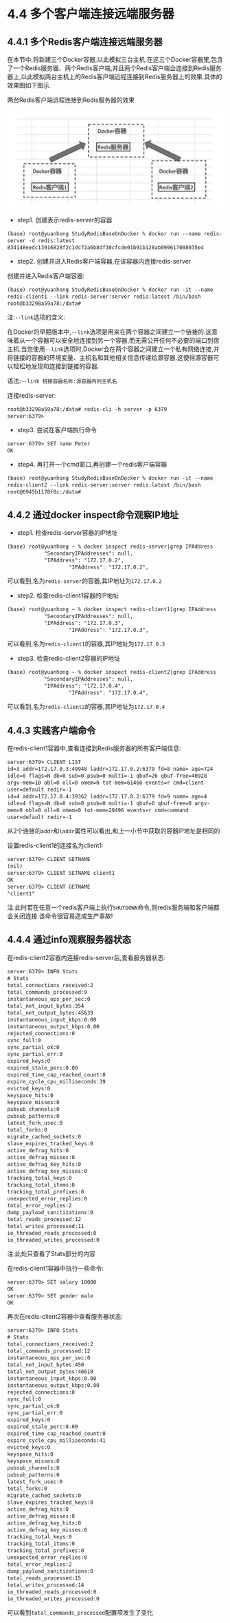 # 4.4 多个客户端连接远端服务器

## 4.4.1 多个Redis客户端连接远端服务器

在本节中,将新建三个Docker容器,以此模拟三台主机.在这三个Docker容器里,包含了一个Redis服务器、两个Redis客户端,并且两个Redis客户端会连接到Redis服务器上,以此模拟两台主机上的Redis客户端远程连接到Redis服务器上的效果.具体的效果图如下图示.

两台Redis客户端远程连接到Redis服务器的效果

![两台Redis客户端远程连接到Redis服务器的效果](../../img/chapter4/两台Redis客户端远程连接到Redis服务器的效果.png)

- step1. 创建表示redis-server的容器

```
(base) root@yuanhong StudyRedisBaseOnDocker % docker run --name redis-server -d redis:latest
834148eedc13916828f2c1dc72a6b8df30cfcde01b91b128ab099617008035e4
```

- step2. 创建并进入Redis客户端容器,在该容器内连接redis-server

创建并进入Redis客户端容器:

```
(base) root@yuanhong StudyRedisBaseOnDocker % docker run -it --name redis-client1 --link redis-server:server redis:latest /bin/bash
root@b33298a59a78:/data# 
```

注:`--link`选项的含义:

在Docker的早期版本中,`--link`选项是用来在两个容器之间建立一个链接的.这意味着从一个容器可以安全地连接到另一个容器,而无需公开任何不必要的端口到宿主机.当您使用`--link`选项时,Docker会在两个容器之间建立一个私有网络连接,并将链接的容器的环境变量、主机名和其他相关信息传递给源容器.这使得源容器可以轻松地发现和连接到链接的容器.

语法:`--link 链接容器名称:源容器内的主机名`

连接redis-server:

```
root@b33298a59a78:/data# redis-cli -h server -p 6379
server:6379> 
```

- step3. 尝试在客户端执行命令

```
server:6379> SET name Peter
OK
```

- step4. 再打开一个cmd窗口,再创建一个redis客户端容器

```
(base) root@yuanhong StudyRedisBaseOnDocker % docker run -it --name redis-client2 --link redis-server:server redis:latest /bin/bash
root@6945b1178f8c:/data# 
```

## 4.4.2 通过docker inspect命令观察IP地址

- step1. 检查redis-server容器的IP地址

```
(base) root@yuanhong ~ % docker inspect redis-server|grep IPAddress
            "SecondaryIPAddresses": null,
            "IPAddress": "172.17.0.2",
                    "IPAddress": "172.17.0.2",
```

可以看到,名为`redis-server`的容器,其IP地址为`172.17.0.2`

- step2. 检查redis-client1容器的IP地址

```
(base) root@yuanhong ~ % docker inspect redis-client1|grep IPAddress
            "SecondaryIPAddresses": null,
            "IPAddress": "172.17.0.3",
                    "IPAddress": "172.17.0.3",
```

可以看到,名为`redis-client1`的容器,其IP地址为`172.17.0.3`

- step3. 检查redis-client2容器的IP地址

```
(base) root@yuanhong ~ % docker inspect redis-client2|grep IPAddress
            "SecondaryIPAddresses": null,
            "IPAddress": "172.17.0.4",
                    "IPAddress": "172.17.0.4",
```

可以看到,名为`redis-client2`的容器,其IP地址为`172.17.0.4`

## 4.4.3 实践客户端命令

在redis-client1容器中,查看连接到Redis服务器的所有客户端信息:

```
server:6379> CLIENT LIST
id=3 addr=172.17.0.3:49948 laddr=172.17.0.2:6379 fd=8 name= age=724 idle=0 flags=N db=0 sub=0 psub=0 multi=-1 qbuf=26 qbuf-free=40928 argv-mem=10 obl=0 oll=0 omem=0 tot-mem=61466 events=r cmd=client user=default redir=-1
id=4 addr=172.17.0.4:39362 laddr=172.17.0.2:6379 fd=9 name= age=4 idle=4 flags=N db=0 sub=0 psub=0 multi=-1 qbuf=0 qbuf-free=0 argv-mem=0 obl=0 oll=0 omem=0 tot-mem=20496 events=r cmd=command user=default redir=-1
```

从2个连接的`addr`和`laddr`属性可以看出,和上一小节中获取的容器IP地址是相同的

设置redis-client1的连接名为client1:

```
server:6379> CLIENT GETNAME
(nil)
server:6379> CLIENT SETNAME client1
OK
server:6379> CLIENT GETNAME
"client1"
```

注:此时若在任意一个redis客户端上执行`SHUTDOWN`命令,则redis服务端和客户端都会关闭连接.该命令很容易造成生产事故!

## 4.4.4 通过info观察服务器状态

在redis-client2容器内连接redis-server后,查看服务器状态:

```
server:6379> INFO Stats
# Stats
total_connections_received:2
total_commands_processed:9
instantaneous_ops_per_sec:0
total_net_input_bytes:354
total_net_output_bytes:45639
instantaneous_input_kbps:0.00
instantaneous_output_kbps:0.00
rejected_connections:0
sync_full:0
sync_partial_ok:0
sync_partial_err:0
expired_keys:0
expired_stale_perc:0.00
expired_time_cap_reached_count:0
expire_cycle_cpu_milliseconds:39
evicted_keys:0
keyspace_hits:0
keyspace_misses:0
pubsub_channels:0
pubsub_patterns:0
latest_fork_usec:0
total_forks:0
migrate_cached_sockets:0
slave_expires_tracked_keys:0
active_defrag_hits:0
active_defrag_misses:0
active_defrag_key_hits:0
active_defrag_key_misses:0
tracking_total_keys:0
tracking_total_items:0
tracking_total_prefixes:0
unexpected_error_replies:0
total_error_replies:2
dump_payload_sanitizations:0
total_reads_processed:12
total_writes_processed:11
io_threaded_reads_processed:0
io_threaded_writes_processed:0
```

注:此处只查看了Stats部分的内容

在redis-client1容器中执行一些命令:

```
server:6379> SET salary 10000
OK
server:6379> SET gender male
OK
```

再次在redis-client2容器中查看服务器状态:

```
server:6379> INFO Stats
# Stats
total_connections_received:2
total_commands_processed:12
instantaneous_ops_per_sec:0
total_net_input_bytes:450
total_net_output_bytes:46610
instantaneous_input_kbps:0.00
instantaneous_output_kbps:0.00
rejected_connections:0
sync_full:0
sync_partial_ok:0
sync_partial_err:0
expired_keys:0
expired_stale_perc:0.00
expired_time_cap_reached_count:0
expire_cycle_cpu_milliseconds:41
evicted_keys:0
keyspace_hits:0
keyspace_misses:0
pubsub_channels:0
pubsub_patterns:0
latest_fork_usec:0
total_forks:0
migrate_cached_sockets:0
slave_expires_tracked_keys:0
active_defrag_hits:0
active_defrag_misses:0
active_defrag_key_hits:0
active_defrag_key_misses:0
tracking_total_keys:0
tracking_total_items:0
tracking_total_prefixes:0
unexpected_error_replies:0
total_error_replies:2
dump_payload_sanitizations:0
total_reads_processed:15
total_writes_processed:14
io_threaded_reads_processed:0
io_threaded_writes_processed:0
```

可以看到`total_commands_processed`配置项发生了变化